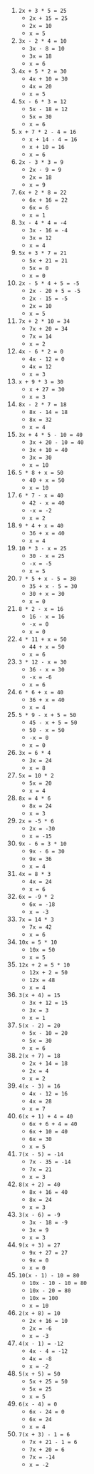 1.  `2x + 3 * 5 = 25`
    *   `2x + 15 = 25`
    *   `2x = 10`
    *   `x = 5`
2.  `3x - 2 * 4 = 10`
    *   `3x - 8 = 10`
    *   `3x = 18`
    *   `x = 6`
3.  `4x + 5 * 2 = 30`
    *   `4x + 10 = 30`
    *   `4x = 20`
    *   `x = 5`
4.  `5x - 6 * 3 = 12`
    *   `5x - 18 = 12`
    *   `5x = 30`
    *   `x = 6`
5.  `x + 7 * 2 - 4 = 16`
    *   `x + 14 - 4 = 16`
    *   `x + 10 = 16`
    *   `x = 6`
6.  `2x - 3 * 3 = 9`
    *   `2x - 9 = 9`
    *   `2x = 18`
    *   `x = 9`
7.  `6x + 2 * 8 = 22`
    *   `6x + 16 = 22`
    *   `6x = 6`
    *   `x = 1`
8.  `3x - 4 * 4 = -4`
    *   `3x - 16 = -4`
    *   `3x = 12`
    *   `x = 4`
9.  `5x + 3 * 7 = 21`
    *   `5x + 21 = 21`
    *   `5x = 0`
    *   `x = 0`
10. `2x - 5 * 4 + 5 = -5`
    *   `2x - 20 + 5 = -5`
    *   `2x - 15 = -5`
    *   `2x = 10`
    *   `x = 5`
11. `7x + 2 * 10 = 34`
    *   `7x + 20 = 34`
    *   `7x = 14`
    *   `x = 2`
12. `4x - 6 * 2 = 0`
    *   `4x - 12 = 0`
    *   `4x = 12`
    *   `x = 3`
13. `x + 9 * 3 = 30`
    *   `x + 27 = 30`
    *   `x = 3`
14. `8x - 2 * 7 = 18`
    *   `8x - 14 = 18`
    *   `8x = 32`
    *   `x = 4`
15. `3x + 4 * 5 - 10 = 40`
    *   `3x + 20 - 10 = 40`
    *   `3x + 10 = 40`
    *   `3x = 30`
    *   `x = 10`
16. `5 * 8 + x = 50`
    *   `40 + x = 50`
    *   `x = 10`
17. `6 * 7 - x = 40`
    *   `42 - x = 40`
    *   `-x = -2`
    *   `x = 2`
18. `9 * 4 + x = 40`
    *   `36 + x = 40`
    *   `x = 4`
19. `10 * 3 - x = 25`
    *   `30 - x = 25`
    *   `-x = -5`
    *   `x = 5`
20. `7 * 5 + x - 5 = 30`
    *   `35 + x - 5 = 30`
    *   `30 + x = 30`
    *   `x = 0`
21. `8 * 2 - x = 16`
    *   `16 - x = 16`
    *   `-x = 0`
    *   `x = 0`
22. `4 * 11 + x = 50`
    *   `44 + x = 50`
    *   `x = 6`
23. `3 * 12 - x = 30`
    *   `36 - x = 30`
    *   `-x = -6`
    *   `x = 6`
24. `6 * 6 + x = 40`
    *   `36 + x = 40`
    *   `x = 4`
25. `5 * 9 - x + 5 = 50`
    *   `45 - x + 5 = 50`
    *   `50 - x = 50`
    *   `-x = 0`
    *   `x = 0`
26. `3x = 6 * 4`
    *   `3x = 24`
    *   `x = 8`
27. `5x = 10 * 2`
    *   `5x = 20`
    *   `x = 4`
28. `8x = 4 * 6`
    *   `8x = 24`
    *   `x = 3`
29. `2x = -5 * 6`
    *   `2x = -30`
    *   `x = -15`
30. `9x - 6 = 3 * 10`
    *   `9x - 6 = 30`
    *   `9x = 36`
    *   `x = 4`
31. `4x = 8 * 3`
    *   `4x = 24`
    *   `x = 6`
32. `6x = -9 * 2`
    *   `6x = -18`
    *   `x = -3`
33. `7x = 14 * 3`
    *   `7x = 42`
    *   `x = 6`
34. `10x = 5 * 10`
    *   `10x = 50`
    *   `x = 5`
35. `12x + 2 = 5 * 10`
    *   `12x + 2 = 50`
    *   `12x = 48`
    *   `x = 4`
36. `3(x + 4) = 15`
    *   `3x + 12 = 15`
    *   `3x = 3`
    *   `x = 1`
37. `5(x - 2) = 20`
    *   `5x - 10 = 20`
    *   `5x = 30`
    *   `x = 6`
38. `2(x + 7) = 18`
    *   `2x + 14 = 18`
    *   `2x = 4`
    *   `x = 2`
39. `4(x - 3) = 16`
    *   `4x - 12 = 16`
    *   `4x = 28`
    *   `x = 7`
40. `6(x + 1) + 4 = 40`
    *   `6x + 6 + 4 = 40`
    *   `6x + 10 = 40`
    *   `6x = 30`
    *   `x = 5`
41. `7(x - 5) = -14`
    *   `7x - 35 = -14`
    *   `7x = 21`
    *   `x = 3`
42. `8(x + 2) = 40`
    *   `8x + 16 = 40`
    *   `8x = 24`
    *   `x = 3`
43. `3(x - 6) = -9`
    *   `3x - 18 = -9`
    *   `3x = 9`
    *   `x = 3`
44. `9(x + 3) = 27`
    *   `9x + 27 = 27`
    *   `9x = 0`
    *   `x = 0`
45. `10(x - 1) - 10 = 80`
    *   `10x - 10 - 10 = 80`
    *   `10x - 20 = 80`
    *   `10x = 100`
    *   `x = 10`
46. `2(x + 8) = 10`
    *   `2x + 16 = 10`
    *   `2x = -6`
    *   `x = -3`
47. `4(x - 1) = -12`
    *   `4x - 4 = -12`
    *   `4x = -8`
    *   `x = -2`
48. `5(x + 5) = 50`
    *   `5x + 25 = 50`
    *   `5x = 25`
    *   `x = 5`
49. `6(x - 4) = 0`
    *   `6x - 24 = 0`
    *   `6x = 24`
    *   `x = 4`
50. `7(x + 3) - 1 = 6`
    *   `7x + 21 - 1 = 6`
    *   `7x + 20 = 6`
    *   `7x = -14`
    *   `x = -2` 